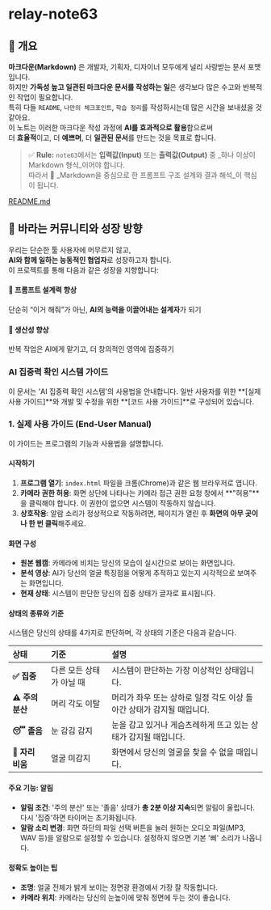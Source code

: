 # relay-note63

## 🎯 개요

**마크다운(Markdown)** 은 개발자, 기획자, 디자이너 모두에게 널리 사랑받는 문서 포맷입니다.  
하지만 **가독성 높고 일관된 마크다운 문서를 작성하는 일**은 생각보다 많은 수고와 반복적인 작업이 필요합니다.  
특히 다들 `README`, `나만의 체크포인트`, `학습 정리`를 작성하시는데 많은 시간을 보내셨을 것 같아요.  
이 노트는 이러한 마크다운 작성 과정에 **AI를 효과적으로 활용**함으로써  
더 **효율적**이고, 더 **예쁘며**, 더 **일관된 문서**를 만드는 것을 목표로 합니다.

> ✅ **Rule:** `note63`에서는 **입력값(Input)** 또는 **출력값(Output)** 중 _하나 이상이 Markdown 형식_이어야 합니다.  
> 따라서 📌 _Markdown을 중심으로 한 프롬프트 구조 설계와 결과 해석_이 핵심이 됩니다.


[README.md](README.md)

## 👥 바라는 커뮤니티와 성장 방향
우리는 단순한 툴 사용자에 머무르지 않고,  
**AI와 함께 일하는 능동적인 협업자**로 성장하고자 합니다.  
이 프로젝트를 통해 다음과 같은 성장을 지향합니다:

#### 🧠 프롬프트 설계력 향상  
단순히 “이거 해줘”가 아닌, **AI의 능력을 이끌어내는 설계자**가 되기

#### 🚀 생산성 향상  
반복 작업은 AI에게 맡기고, 더 창의적인 영역에 집중하기

### **AI 집중력 확인 시스템 가이드**

이 문서는 'AI 집중력 확인 시스템'의 사용법을 안내합니다. 일반 사용자를 위한 **[실제 사용 가이드]**와 개발 및 수정을 위한 **[코드 사용 가이드]**로 구성되어 있습니다.

### **1. 실제 사용 가이드 (End-User Manual)**

이 가이드는 프로그램의 기능과 사용법을 설명합니다.

#### **시작하기**

1. **프로그램 열기**: `index.html` 파일을 크롬(Chrome)과 같은 웹 브라우저로 엽니다.
2. **카메라 권한 허용**: 화면 상단에 나타나는 카메라 접근 권한 요청 창에서 **"허용"**을 클릭해야 합니다. 이 권한이 없으면 시스템이 작동하지 않습니다.
3. **상호작용**: 알람 소리가 정상적으로 작동하려면, 페이지가 열린 후 **화면의 아무 곳이나 한 번 클릭**해주세요.

#### **화면 구성**

* **원본 웹캠**: 카메라에 비치는 당신의 모습이 실시간으로 보이는 화면입니다.
* **분석 영상**: AI가 당신의 얼굴 특징점을 어떻게 추적하고 있는지 시각적으로 보여주는 화면입니다.
* **현재 상태**: 시스템이 판단한 당신의 집중 상태가 글자로 표시됩니다.


#### **상태의 종류와 기준**

시스템은 당신의 상태를 4가지로 판단하며, 각 상태의 기준은 다음과 같습니다.


| 상태 | 기준 | 설명 |
| :-- | :-- | :-- |
| **✅ 집중** | 다른 모든 상태가 아닐 때 | 시스템이 판단하는 가장 이상적인 상태입니다. |
| **⚠️ 주의 분산** | 머리 각도 이탈 | 머리가 좌우 또는 상하로 일정 각도 이상 돌아간 상태가 감지될 때입니다. |
| **😴 졸음** | 눈 감김 감지 | 눈을 감고 있거나 게슴츠레하게 뜨고 있는 상태가 감지될 때입니다. |
| **💨 자리 비움** | 얼굴 미감지 | 화면에서 당신의 얼굴을 찾을 수 없을 때입니다. |

#### **주요 기능: 알림**

* **알림 조건**: '주의 분산' 또는 '졸음' 상태가 **총 2분 이상 지속**되면 알림이 울립니다. 다시 '집중'하면 타이머는 초기화됩니다.
* **알람 소리 변경**: 화면 하단의 파일 선택 버튼을 눌러 원하는 오디오 파일(MP3, WAV 등)을 알람으로 설정할 수 있습니다. 설정하지 않으면 기본 '삐' 소리가 나옵니다.


#### **정확도 높이는 팁**

* **조명**: 얼굴 전체가 밝게 보이는 정면광 환경에서 가장 잘 작동합니다.
* **카메라 위치**: 카메라는 당신의 눈높이에 맞춰 정면에 두는 것이 좋습니다.
